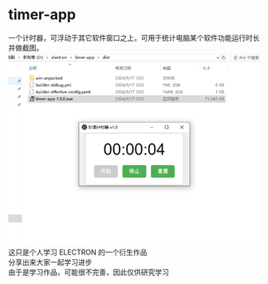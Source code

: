 # timer-app
一个计时器，可浮动于其它软件窗口之上，可用于统计电脑某个软件功能运行时长并做截图。
![运行截图](https://github.com/feng8088/timer-app/blob/main/%E8%BF%90%E8%A1%8C%E6%88%AA%E5%9B%BE.jpg)
这只是个人学习 ELECTRON 的一个衍生作品  
分享出来大家一起学习进步  
由于是学习作品，可能很不完善，因此仅供研究学习  
